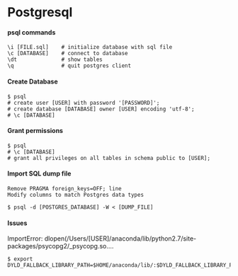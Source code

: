 Postgresql
==========

#### psql commands

	\i [FILE.sql]    # initialize database with sql file
	\c [DATABASE]    # connect to database
	\dt              # show tables
	\q               # quit postgres client               

#### Create Database

	$ psql 
	# create user [USER] with password '[PASSWORD]';
	# create database [DATABASE] owner [USER] encoding 'utf-8';
	# \c [DATABASE]

#### Grant permissions

	$ psql
	# \c [DATABASE]
	# grant all privileges on all tables in schema public to [USER];


#### Import SQL dump file

	Remove PRAGMA foreign_keys=OFF; line
	Modify columns to match Postgres data types

	$ psql -d [POSTGRES_DATABASE] -W < [DUMP_FILE]


#### Issues

ImportError: dlopen(/Users/[USER]/anaconda/lib/python2.7/site-packages/psycopg2/_psycopg.so.... 

	$ export DYLD_FALLBACK_LIBRARY_PATH=$HOME/anaconda/lib/:$DYLD_FALLBACK_LIBRARY_PATH

